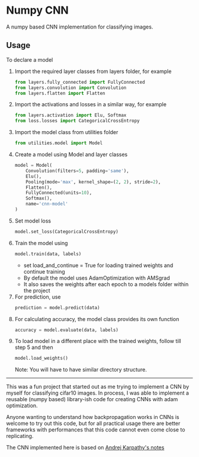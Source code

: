 # Numpy CNN
A numpy based CNN implementation for classifying images.

## Usage

To declare a model

1) Import the required layer classes from layers folder, for example
    ```python
    from layers.fully_connected import FullyConnected
    from layers.convolution import Convolution
    from layers.flatten import Flatten
    ```
2) Import the activations and losses in a similar way, for example
    ```python
    from layers.activation import Elu, Softmax
    from loss.losses import CategoricalCrossEntropy
    ```
3) Import the model class from utilities folder
    ```python
    from utilities.model import Model
    ```
4) Create a model using Model and layer classes
    ```python
    model = Model(
        Convolution(filters=5, padding='same'),
        Elu(),
        Pooling(mode='max', kernel_shape=(2, 2), stride=2),
        Flatten(),
        FullyConnected(units=10),
        Softmax(),
        name='cnn-model'
    )
    ```
5) Set model loss
    ```python
    model.set_loss(CategoricalCrossEntropy)
    ```
6) Train the model using
    ```python
    model.train(data, labels)
    ```
    * set load_and_continue = True for loading trained weights and continue training
    * By default the model uses AdamOptimization with AMSgrad
    * It also saves the weights after each epoch to a models folder within the project
7) For prediction, use
    ```python
    prediction = model.predict(data)
    ```
8) For calculating accuracy, the model class provides its own function
    ```python
    accuracy = model.evaluate(data, labels)
    ```
9) To load model in a different place with the trained weights, follow till step 5 and then
    ```python
    model.load_weights()
    ```
    Note: You will have to have similar directory structure.


---
This was a fun project that started out as me trying to implement a CNN by myself for classifying cifar10 images. In process, I was able to implement a reusable (numpy based)
library-ish code for creating CNNs with adam optimization.

Anyone wanting to understand how backpropagation works in CNNs is welcome to try out this code, but for all practical usage there are better frameworks
with performances that this code cannot even come close to replicating.

The CNN implemented here is based on [Andrej Karpathy's notes](http://cs231n.github.io/convolutional-networks/)
